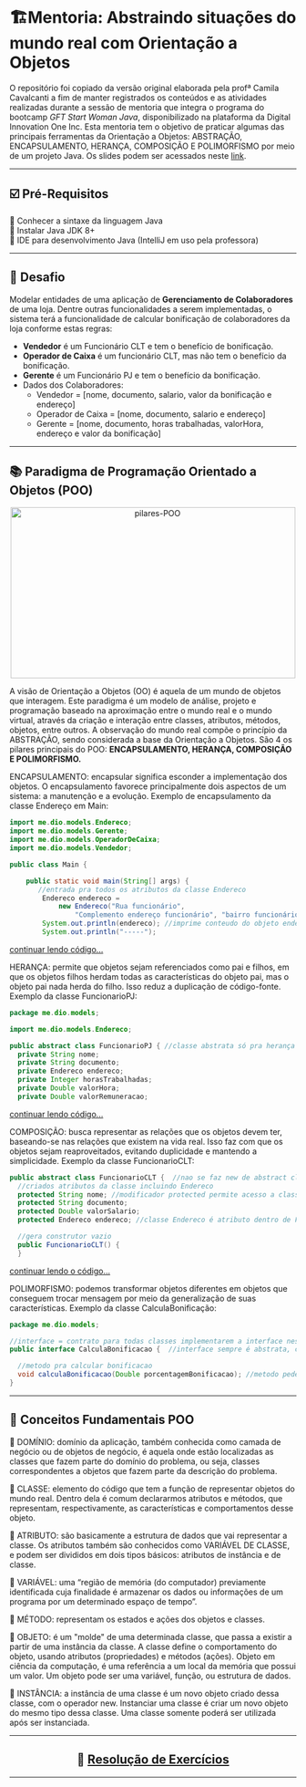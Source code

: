 # 🏗️Mentoria: Abstraindo situações do mundo real com Orientação a Objetos

O repositório foi copiado da versão original elaborada pela profª Camila Cavalcanti a fim de manter registrados os conteúdos e as atividades realizadas durante a sessão de mentoria que integra o programa do bootcamp _GFT Start Woman Java_, disponibilizado na plataforma da Digital Innovation One Inc. Esta mentoria tem o objetivo de praticar algumas das principais ferramentas da Orientação a Objetos: ABSTRAÇÃO, ENCAPSULAMENTO, HERANÇA, COMPOSIÇÃO E POLIMORFISMO por meio de um projeto Java. Os slides podem ser acessados neste [link](https://docs.google.com/presentation/d/1fjYpumCvVVNZQgwf-FeCvUR2ADNLnnCD/edit?usp=sharing&ouid=107351545544725249935&rtpof=true&sd=true).  

---

## ☑️ Pré-Requisitos  
📌 Conhecer a sintaxe da linguagem Java  
📌 Instalar Java JDK 8+  
📌 IDE para desenvolvimento Java (IntelliJ em uso pela professora)  

---  
    
## 🎯 Desafio
Modelar entidades de uma aplicação de <strong>Gerenciamento de Colaboradores</strong> de uma loja. Dentre outras funcionalidades a serem implementadas, o sistema terá a funcionalidade de calcular bonificação de colaboradores da loja conforme estas regras:  
- **Vendedor** é um Funcionário CLT e tem o benefício de bonificação.  
- **Operador de Caixa** é um funcionário CLT, mas não tem o benefício da bonificação.  
- **Gerente** é um Funcionário PJ e tem o benefício da bonificação.  
- Dados dos Colaboradores:  
    * Vendedor = [nome, documento, salario, valor da bonificação e endereço]  
    * Operador de Caixa = [nome, documento, salario e endereço]  
    * Gerente = [nome, documento, horas trabalhadas, valorHora, endereço e valor da bonificação]  
        
----

## 📚 Paradigma de Programação Orientado a Objetos (POO)      
<p align="center">
<img src="https://materiais.imd.ufrn.br/materialV2/assets/imagens/programacao-orientada-a-objetos/prog_orient_a_obj_01_f04_l.jpg" width="500" height="300" alt="pilares-POO">
</p>

A visão de Orientação a Objetos (OO) é aquela de um mundo de objetos que interagem. Este paradigma é um modelo de análise, projeto e programação baseado na aproximação entre o mundo real e o mundo virtual, através da criação e interação entre classes, atributos, métodos, objetos, entre outros. A observação do mundo real compõe o princípio da ABSTRAÇÃO, sendo considerada a base da Orientação a Objetos. São 4 os pilares principais do POO: **ENCAPSULAMENTO, HERANÇA, COMPOSIÇÃO E POLIMORFISMO.**

ENCAPSULAMENTO: encapsular significa esconder a implementação dos objetos. O encapsulamento favorece principalmente dois aspectos de um sistema: a manutenção e a evolução. Exemplo de encapsulamento da classe Endereço em Main:
``` java
import me.dio.models.Endereco;
import me.dio.models.Gerente;
import me.dio.models.OperadorDeCaixa;
import me.dio.models.Vendedor;

public class Main {

    public static void main(String[] args) {
       //entrada pra todos os atributos da classe Endereco
        Endereco endereco =
            new Endereco("Rua funcionário",
                "Complemento endereço funcionário", "bairro funcionário");
        System.out.println(endereco); //imprime conteudo do objeto endereco
        System.out.println("-----");
```
[continuar lendo código...](https://github.com/rosacarla/Mentoria-GFT-orientacao-a-objetos-Java/blob/master/src/me/dio/Main.java)  

HERANÇA: permite que objetos sejam referenciados como pai e filhos, em que os objetos filhos herdam todas as características do objeto pai, mas o objeto pai nada herda do filho. Isso reduz a duplicação de código-fonte. Exemplo da classe FuncionarioPJ:

``` java
package me.dio.models;

import me.dio.models.Endereco;

public abstract class FuncionarioPJ { //classe abstrata só pra herança de classe Gerente
  private String nome;
  private String documento;
  private Endereco endereco;
  private Integer horasTrabalhadas;
  private Double valorHora;
  private Double valorRemuneracao; 
```
[continuar lendo código...](https://github.com/rosacarla/Mentoria-GFT-orientacao-a-objetos-Java/blob/master/src/me/dio/models/FuncionarioPJ.java)
    
COMPOSIÇÃO: busca representar as relações que os objetos devem ter, baseando-se nas relações que existem na vida real. Isso faz com que os objetos sejam reaproveitados, evitando duplicidade e mantendo a simplicidade. Exemplo da classe FuncionarioCLT:
``` java
public abstract class FuncionarioCLT {  //nao se faz new de abstract class; dá erro de compilação
  //criados atributos da classe incluindo Endereco
  protected String nome; //modificador protected permite acesso a classes filhas e proíbe a qualquer outro acesso ext.
  protected String documento;
  protected Double valorSalario;
  protected Endereco endereco; //classe Endereco é atributo dentro de FuncionarioCLT, caracteriza Composição

  //gera construtor vazio
  public FuncionarioCLT() {
  }
```
[continuar lendo o código...](https://github.com/rosacarla/Mentoria-GFT-orientacao-a-objetos-Java/blob/master/src/me/dio/models/FuncionarioCLT.java)  

POLIMORFISMO: podemos transformar objetos diferentes em objetos que conseguem trocar mensagem por meio da generalização de suas características. Exemplo da classe CalculaBonificação: 

``` java
package me.dio.models;

//interface = contrato para todas classes implementarem a interface nesse tipo de calculo
public interface CalculaBonificacao {  //interface sempre é abstrata, caracteriza polimorfismo

  //metodo pra calcular bonificacao
  void calculaBonificacao(Double porcentagemBonificacao); //metodo pede porcentagem pra calculo
}
```

---  

## 🔡 Conceitos Fundamentais POO

🔻 DOMÍNIO: domínio da aplicação, também conhecida como camada de negócio ou de objetos de negócio, é aquela onde estão localizadas as classes que fazem parte do domínio do problema, ou seja, classes correspondentes a objetos que fazem parte da descrição do problema.

🔻 CLASSE: elemento do código que tem a função de representar objetos do mundo real. Dentro dela é comum declararmos atributos e métodos, que representam, respectivamente, as características e comportamentos desse objeto.

🔻 ATRIBUTO: são basicamente a estrutura de dados que vai representar a classe. Os atributos também são conhecidos como VARIÁVEL DE CLASSE, e podem ser divididos em dois tipos básicos: atributos de instância e de classe.

🔻 VARIÁVEL: uma “região de memória (do computador) previamente identificada cuja finalidade é armazenar os dados ou informações de um programa por um determinado espaço de tempo”.

🔻 MÉTODO: representam os estados e ações dos objetos e classes.

🔻 OBJETO: é um "molde" de uma determinada classe, que passa a existir a partir de uma instância da classe. A classe define o comportamento do objeto, usando atributos (propriedades) e métodos (ações). Objeto em ciência da computação, é uma referência a um local da memória que possui um valor. Um objeto pode ser uma variável, função, ou estrutura de dados.

🔻 INSTÂNCIA: a instância de uma classe é um novo objeto criado dessa classe, com o operador new. Instanciar uma classe é criar um novo objeto do mesmo tipo dessa classe. Uma classe somente poderá ser utilizada após ser instanciada.

---  

<h2 align="center">📝 <a href="https://github.com/rosacarla/Mentoria-GFT-orientacao-a-objetos-Java/tree/master/java-classes-poo/src/dio/com/java">Resolução de Exercícios</a></h2>

---
